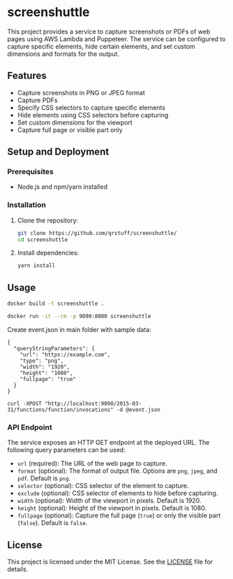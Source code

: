 
# screenshuttle

This project provides a service to capture screenshots or PDFs of web pages using AWS Lambda and Puppeteer. The service can be configured to capture specific elements, hide certain elements, and set custom dimensions and formats for the output.

## Features

- Capture screenshots in PNG or JPEG format
- Capture PDFs
- Specify CSS selectors to capture specific elements
- Hide elements using CSS selectors before capturing
- Set custom dimensions for the viewport
- Capture full page or visible part only

## Setup and Deployment

### Prerequisites

- Node.js and npm/yarn installed

### Installation

1. Clone the repository:
   ```bash
   git clone https://github.com/qrstuff/screenshuttle/
   cd screenshuttle
   ```

2. Install dependencies:
   ```bash
   yarn install
   ```
## Usage

  ```bash
  docker build -t screenshuttle .

  docker run -it --rm -p 9090:8080 screenshuttle
  ```
  Create event.json in main folder with sample data:
  ```
  {
    "queryStringParameters": {
      "url": "https://example.com",
      "type": "png",
      "width": "1920",
      "height": "1080",
      "fullpage": "true"
    }
  }
  ```

  ```
  curl -XPOST "http://localhost:9090/2015-03-31/functions/function/invocations" -d @event.json
  ```

### API Endpoint

The service exposes an HTTP GET endpoint at the deployed URL. The following query parameters can be used:

- `url` (required): The URL of the web page to capture.
- `format` (optional): The format of output file. Options are `png`, `jpeg`, and `pdf`. Default is `png`.
- `selector` (optional): CSS selector of the element to capture.
- `exclude` (optional): CSS selector of elements to hide before capturing.
- `width` (optional): Width of the viewport in pixels. Default is 1920.
- `height` (optional): Height of the viewport in pixels. Default is 1080.
- `fullpage` (optional): Capture the full page (`true`) or only the visible part (`false`). Default is `false`.


## License

This project is licensed under the MIT License. See the [LICENSE](LICENSE) file for details.